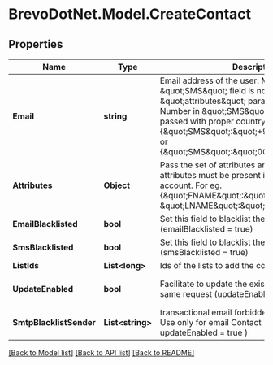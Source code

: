 # BrevoDotNet.Model.CreateContact

## Properties

Name | Type | Description | Notes
------------ | ------------- | ------------- | -------------
**Email** | **string** | Email address of the user. Mandatory if \&quot;SMS\&quot; field is not passed in \&quot;attributes\&quot; parameter. Mobile Number in \&quot;SMS\&quot; field should be passed with proper country code. For example {\&quot;SMS\&quot;:\&quot;+91xxxxxxxxxx\&quot;} or {\&quot;SMS\&quot;:\&quot;0091xxxxxxxxxx\&quot;} | [optional] 
**Attributes** | **Object** | Pass the set of attributes and their values. These attributes must be present in your SendinBlue account. For eg. {\&quot;FNAME\&quot;:\&quot;Elly\&quot;, \&quot;LNAME\&quot;:\&quot;Roger\&quot;} | [optional] 
**EmailBlacklisted** | **bool** | Set this field to blacklist the contact for emails (emailBlacklisted &#x3D; true) | [optional] 
**SmsBlacklisted** | **bool** | Set this field to blacklist the contact for SMS (smsBlacklisted &#x3D; true) | [optional] 
**ListIds** | **List&lt;long&gt;** | Ids of the lists to add the contact to | [optional] 
**UpdateEnabled** | **bool** | Facilitate to update the existing contact in the same request (updateEnabled &#x3D; true) | [optional] [default to false]
**SmtpBlacklistSender** | **List&lt;string&gt;** | transactional email forbidden sender for contact. Use only for email Contact ( only available if updateEnabled &#x3D; true ) | [optional] 

[[Back to Model list]](../../README.md#documentation-for-models) [[Back to API list]](../../README.md#documentation-for-api-endpoints) [[Back to README]](../../README.md)

